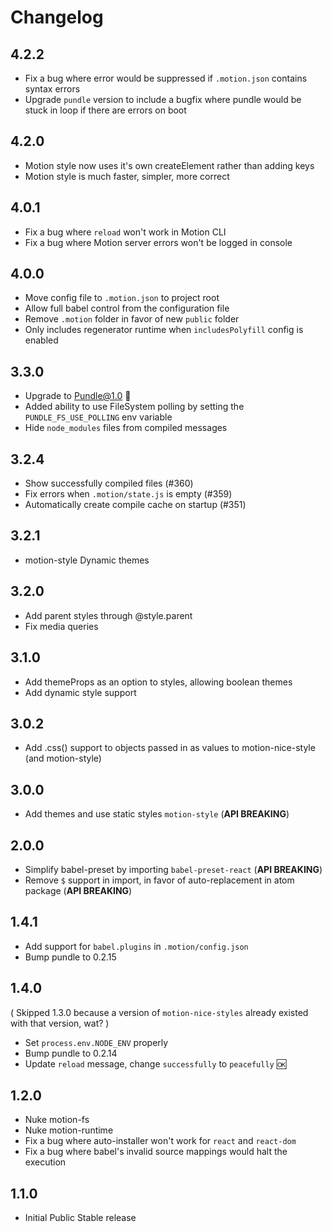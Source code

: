# Changelog

## 4.2.2

- Fix a bug where error would be suppressed if `.motion.json` contains syntax errors
- Upgrade `pundle` version to include a bugfix where pundle would be stuck in loop if there are errors on boot

## 4.2.0

- Motion style now uses it's own createElement rather than adding keys
- Motion style is much faster, simpler, more correct

## 4.0.1

- Fix a bug where `reload` won't work in Motion CLI
- Fix a bug where Motion server errors won't be logged in console

## 4.0.0

- Move config file to `.motion.json` to project root
- Allow full babel control from the configuration file
- Remove `.motion` folder in favor of new `public` folder
- Only includes regenerator runtime when `includesPolyfill` config is enabled

## 3.3.0

- Upgrade to Pundle@1.0 :tada:
 - Added ability to use FileSystem polling by setting the `PUNDLE_FS_USE_POLLING` env variable
- Hide `node_modules` files from compiled messages

## 3.2.4

- Show successfully compiled files (#360)
- Fix errors when `.motion/state.js` is empty (#359)
- Automatically create compile cache on startup (#351)

## 3.2.1
 - motion-style Dynamic themes

## 3.2.0
 - Add parent styles through @style.parent
 - Fix media queries

## 3.1.0
 - Add themeProps as an option to styles, allowing boolean themes
 - Add dynamic style support

## 3.0.2
 - Add .css() support to objects passed in as values to motion-nice-style (and motion-style)

## 3.0.0

- Add themes and use static styles `motion-style` (**API BREAKING**)

## 2.0.0

- Simplify babel-preset by importing `babel-preset-react` (**API BREAKING**)
- Remove `$` support in import, in favor of auto-replacement in atom package (**API BREAKING**)

## 1.4.1

- Add support for `babel.plugins` in `.motion/config.json`
- Bump pundle to 0.2.15

## 1.4.0

( Skipped 1.3.0 because a version of `motion-nice-styles` already existed with that version, wat? )

- Set `process.env.NODE_ENV` properly
- Bump pundle to 0.2.14
- Update `reload` message, change `successfully` to `peacefully` :ok:

## 1.2.0

- Nuke motion-fs
- Nuke motion-runtime
- Fix a bug where auto-installer won't work for `react` and `react-dom`
- Fix a bug where babel's invalid source mappings would halt the execution

## 1.1.0

- Initial Public Stable release
